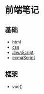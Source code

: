 # 前端笔记
## 基础
- [html]()
- [css](./css/css.md)
- [JavaScript](./JavaScript/JavaScript.md)
- [ecmaScript](./Ecmascript/ecmascript.md)
## 框架
- vue()